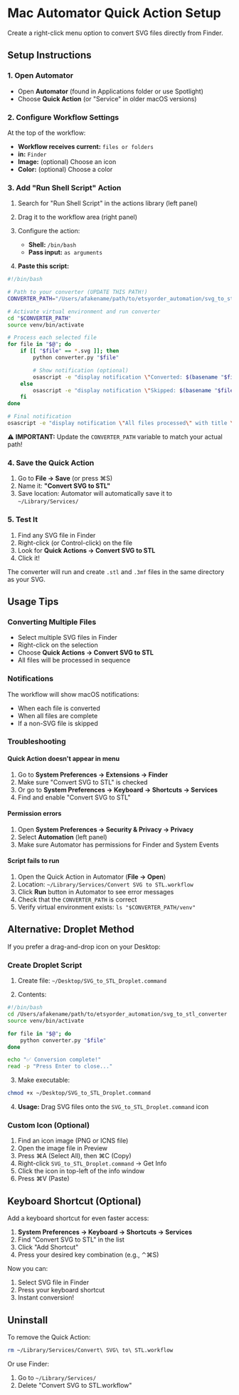 # Mac Automator Quick Action Setup

Create a right-click menu option to convert SVG files directly from Finder.

## Setup Instructions

### 1. Open Automator

- Open **Automator** (found in Applications folder or use Spotlight)
- Choose **Quick Action** (or "Service" in older macOS versions)

### 2. Configure Workflow Settings

At the top of the workflow:
- **Workflow receives current:** `files or folders`
- **in:** `Finder`
- **Image:** (optional) Choose an icon
- **Color:** (optional) Choose a color

### 3. Add "Run Shell Script" Action

1. Search for "Run Shell Script" in the actions library (left panel)
2. Drag it to the workflow area (right panel)
3. Configure the action:
   - **Shell:** `/bin/bash`
   - **Pass input:** `as arguments`

4. **Paste this script:**

```bash
#!/bin/bash

# Path to your converter (UPDATE THIS PATH!)
CONVERTER_PATH="/Users/afakename/path/to/etsyorder_automation/svg_to_stl_converter"

# Activate virtual environment and run converter
cd "$CONVERTER_PATH"
source venv/bin/activate

# Process each selected file
for file in "$@"; do
    if [[ "$file" == *.svg ]]; then
        python converter.py "$file"

        # Show notification (optional)
        osascript -e "display notification \"Converted: $(basename "$file")\" with title \"SVG to STL Converter\""
    else
        osascript -e "display notification \"Skipped: $(basename "$file") (not an SVG)\" with title \"SVG to STL Converter\""
    fi
done

# Final notification
osascript -e "display notification \"All files processed\" with title \"SVG to STL Converter\" sound name \"Glass\""
```

⚠️ **IMPORTANT:** Update the `CONVERTER_PATH` variable to match your actual path!

### 4. Save the Quick Action

1. Go to **File → Save** (or press ⌘S)
2. Name it: **"Convert SVG to STL"**
3. Save location: Automator will automatically save it to `~/Library/Services/`

### 5. Test It

1. Find any SVG file in Finder
2. Right-click (or Control-click) on the file
3. Look for **Quick Actions → Convert SVG to STL**
4. Click it!

The converter will run and create `.stl` and `.3mf` files in the same directory as your SVG.

## Usage Tips

### Converting Multiple Files

- Select multiple SVG files in Finder
- Right-click on the selection
- Choose **Quick Actions → Convert SVG to STL**
- All files will be processed in sequence

### Notifications

The workflow will show macOS notifications:
- When each file is converted
- When all files are complete
- If a non-SVG file is skipped

### Troubleshooting

#### Quick Action doesn't appear in menu

1. Go to **System Preferences → Extensions → Finder**
2. Make sure "Convert SVG to STL" is checked
3. Or go to **System Preferences → Keyboard → Shortcuts → Services**
4. Find and enable "Convert SVG to STL"

#### Permission errors

1. Open **System Preferences → Security & Privacy → Privacy**
2. Select **Automation** (left panel)
3. Make sure Automator has permissions for Finder and System Events

#### Script fails to run

1. Open the Quick Action in Automator (**File → Open**)
2. Location: `~/Library/Services/Convert SVG to STL.workflow`
3. Click **Run** button in Automator to see error messages
4. Check that the `CONVERTER_PATH` is correct
5. Verify virtual environment exists: `ls "$CONVERTER_PATH/venv"`

## Alternative: Droplet Method

If you prefer a drag-and-drop icon on your Desktop:

### Create Droplet Script

1. Create file: `~/Desktop/SVG_to_STL_Droplet.command`

2. Contents:
```bash
#!/bin/bash
cd /Users/afakename/path/to/etsyorder_automation/svg_to_stl_converter
source venv/bin/activate

for file in "$@"; do
    python converter.py "$file"
done

echo "✅ Conversion complete!"
read -p "Press Enter to close..."
```

3. Make executable:
```bash
chmod +x ~/Desktop/SVG_to_STL_Droplet.command
```

4. **Usage:** Drag SVG files onto the `SVG_to_STL_Droplet.command` icon

### Custom Icon (Optional)

1. Find an icon image (PNG or ICNS file)
2. Open the image file in Preview
3. Press ⌘A (Select All), then ⌘C (Copy)
4. Right-click `SVG_to_STL_Droplet.command` → Get Info
5. Click the icon in top-left of the info window
6. Press ⌘V (Paste)

## Keyboard Shortcut (Optional)

Add a keyboard shortcut for even faster access:

1. **System Preferences → Keyboard → Shortcuts → Services**
2. Find "Convert SVG to STL" in the list
3. Click "Add Shortcut"
4. Press your desired key combination (e.g., ⌃⌘S)

Now you can:
1. Select SVG file in Finder
2. Press your keyboard shortcut
3. Instant conversion!

## Uninstall

To remove the Quick Action:

```bash
rm ~/Library/Services/Convert\ SVG\ to\ STL.workflow
```

Or use Finder:
1. Go to `~/Library/Services/`
2. Delete "Convert SVG to STL.workflow"
